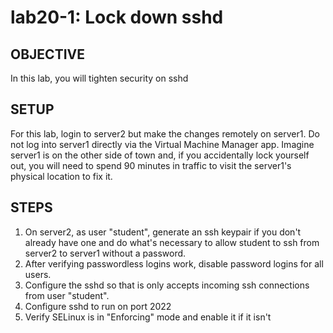 # lab20-1: Lock down sshd
## OBJECTIVE

In this lab, you will tighten security on sshd

## SETUP

For this lab, login to server2 but make the changes remotely on server1. Do not log into server1 directly via the Virtual Machine Manager app.  Imagine server1 is on the other side of town and, if you accidentally lock yourself out, you will need to spend 90 minutes in traffic to visit the server1's physical location to fix it.

## STEPS

1.  On server2, as user "student", generate an ssh keypair if you don't already have one and do what's necessary to allow student to ssh from server2 to server1 without a password.
1.  After verifying passwordless logins work, disable password logins for all users.
1.  Configure the sshd so that is only accepts incoming ssh connections from user "student".
1.  Configure sshd to run on port 2022
1.  Verify SELinux is in "Enforcing" mode and enable it if it isn't
